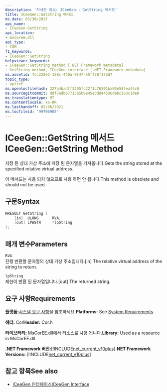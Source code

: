 ```yaml
---
description: '자세한 정보: ICeeGen:: GetString 메서드'
title: ICeeGen::GetString 메서드
ms.date: 03/30/2017
api_name:
- ICeeGen.GetString
api_location:
- mscoree.dll
api_type:
- COM
f1_keywords:
- ICeeGen::GetString
helpviewer_keywords:
- ICeeGen::GetString method [.NET Framework metadata]
- GetString method, ICeeGen interface [.NET Framework metadata]
ms.assetid: 7cc22562-128c-440a-9147-55ff20f173d7
topic_type:
- apiref
ms.openlocfilehash: 227b4badff3265fc22f1c76301ba03e58fea34c6
ms.sourcegitcommit: ddf7edb67715a5b9a45e3dd44536dabc153c1de0
ms.translationtype: MT
ms.contentlocale: ko-KR
ms.lasthandoff: 02/06/2021
ms.locfileid: "99706905"
---
```

# <a name="iceegengetstring-method"></a><span data-ttu-id="7a94b-103">ICeeGen::GetString 메서드</span><span class="sxs-lookup"><span data-stu-id="7a94b-103">ICeeGen::GetString Method</span></span>

<span data-ttu-id="7a94b-104">지정 된 상대 가상 주소에 저장 된 문자열을 가져옵니다.</span><span class="sxs-lookup"><span data-stu-id="7a94b-104">Gets the string stored at the specified relative virtual address.</span></span>  
  
 <span data-ttu-id="7a94b-105">이 메서드는 사용 되지 않으므로 사용 하면 안 됩니다.</span><span class="sxs-lookup"><span data-stu-id="7a94b-105">This method is obsolete and should not be used.</span></span>  
  
## <a name="syntax"></a><span data-ttu-id="7a94b-106">구문</span><span class="sxs-lookup"><span data-stu-id="7a94b-106">Syntax</span></span>  
  
```cpp  
HRESULT GetString (  
    [in]  ULONG      RVA,
    [out] LPWSTR     *lpString  
);  
```  
  
## <a name="parameters"></a><span data-ttu-id="7a94b-107">매개 변수</span><span class="sxs-lookup"><span data-stu-id="7a94b-107">Parameters</span></span>  

 `RVA`  
 <span data-ttu-id="7a94b-108">진행 반환할 문자열의 상대 가상 주소입니다.</span><span class="sxs-lookup"><span data-stu-id="7a94b-108">[in] The relative virtual address of the string to return.</span></span>  
  
 `lpString`  
 <span data-ttu-id="7a94b-109">제한이 반환 된 문자열입니다.</span><span class="sxs-lookup"><span data-stu-id="7a94b-109">[out] The returned string.</span></span>  
  
## <a name="requirements"></a><span data-ttu-id="7a94b-110">요구 사항</span><span class="sxs-lookup"><span data-stu-id="7a94b-110">Requirements</span></span>  

 <span data-ttu-id="7a94b-111">**플랫폼:**[시스템 요구 사항](../../get-started/system-requirements.md)을 참조하세요.</span><span class="sxs-lookup"><span data-stu-id="7a94b-111">**Platforms:** See [System Requirements](../../get-started/system-requirements.md).</span></span>  
  
 <span data-ttu-id="7a94b-112">**헤더:** Cor</span><span class="sxs-lookup"><span data-stu-id="7a94b-112">**Header:** Cor.h</span></span>  
  
 <span data-ttu-id="7a94b-113">**라이브러리:** MsCorEE.dll에서 리소스로 사용 됩니다.</span><span class="sxs-lookup"><span data-stu-id="7a94b-113">**Library:** Used as a resource in MsCorEE.dll</span></span>  
  
 <span data-ttu-id="7a94b-114">**.NET Framework 버전:**[!INCLUDE[net_current_v10plus](../../../../includes/net-current-v10plus-md.md)]</span><span class="sxs-lookup"><span data-stu-id="7a94b-114">**.NET Framework Versions:** [!INCLUDE[net_current_v10plus](../../../../includes/net-current-v10plus-md.md)]</span></span>  
  
## <a name="see-also"></a><span data-ttu-id="7a94b-115">참고 항목</span><span class="sxs-lookup"><span data-stu-id="7a94b-115">See also</span></span>

- [<span data-ttu-id="7a94b-116">ICeeGen 인터페이스</span><span class="sxs-lookup"><span data-stu-id="7a94b-116">ICeeGen Interface</span></span>](iceegen-interface.md)
